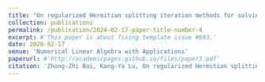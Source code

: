 ```yaml
---
title: "On regularized Hermitian splitting iteration methods for solving discretized almost isotropic spatial fractional diffusion equations"
collection: publications
permalink: /publication/2024-02-17-paper-title-number-4
excerpt: #'This paper is about fixing template issue #693.'
date: 2020-02-17
venue: 'Numerical Linear Algebra with Applications'
paperurl: #'http://academicpages.github.io/files/paper3.pdf'
citation: 'Zhong-Zhi Bai, Kang-Ya Lu, On regularized Hermitian splitting iteration methods for solving discretized almost isotropic spatial fractional diffusion equations, Numerical Linear Algebra with Applications, 27(2020), 1-21(e2274).'
---
```


